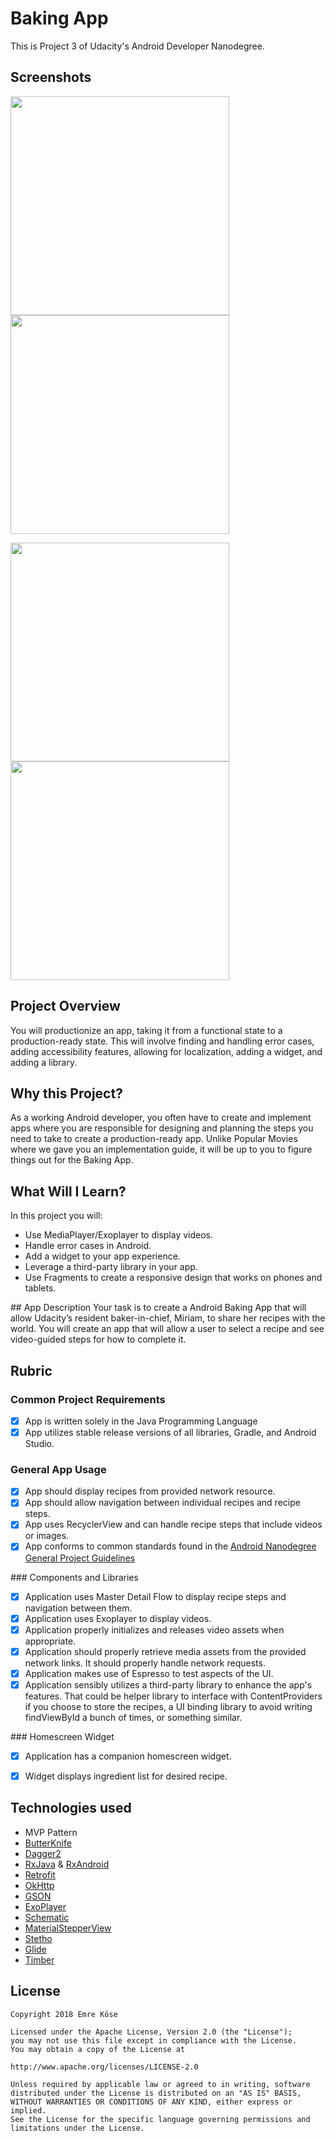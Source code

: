 # Baking App

This is Project 3 of Udacity's Android Developer Nanodegree.


## Screenshots

<img src="" width="350"> <img src="" width="350">

<img src="" width="350"> <img src="" width="350">


## Project Overview
You will productionize an app, taking it from a functional state to a production-ready state. This will involve finding and handling error cases, adding accessibility features, allowing for localization, adding a widget, and adding a library.

## Why this Project?
As a working Android developer, you often have to create and implement apps where you are responsible for designing and planning the steps you need to take to create a production-ready app. Unlike Popular Movies where we gave you an implementation guide, it will be up to you to figure things out for the Baking App.

## What Will I Learn?
In this project you will:

* Use MediaPlayer/Exoplayer to display videos.
* Handle error cases in Android.
* Add a widget to your app experience.
* Leverage a third-party library in your app.
* Use Fragments to create a responsive design that works on phones and tablets.

## App Description
Your task is to create a Android Baking App that will allow Udacity’s resident baker-in-chief, Miriam, to share her recipes with the world. You will create an app that will allow a user to select a recipe and see video-guided steps for how to complete it.



## Rubric

### Common Project Requirements

- [x] App is written solely in the Java Programming Language 
- [x] App utilizes stable release versions of all libraries, Gradle, and Android Studio.

### General App Usage

- [x] App should display recipes from provided network resource.
- [x] App should allow navigation between individual recipes and recipe steps.
- [x] App uses RecyclerView and can handle recipe steps that include videos or images.
- [x] App conforms to common standards found in the [Android Nanodegree General Project Guidelines](http://udacity.github.io/android-nanodegree-guidelines/core.html)

### Components and Libraries

- [x] Application uses Master Detail Flow to display recipe steps and navigation between them.
- [x] Application uses Exoplayer to display videos.
- [x] Application properly initializes and releases video assets when appropriate.
- [x] Application should properly retrieve media assets from the provided network links. It should properly handle network requests.
- [x] Application makes use of Espresso to test aspects of the UI.
- [x] Application sensibly utilizes a third-party library to enhance the app's features. That could be helper library to interface with ContentProviders if you choose to store the recipes, a UI binding library to avoid writing findViewById a bunch of times, or something similar.

### Homescreen Widget

- [x] Application has a companion homescreen widget.
- [x] Widget displays ingredient list for desired recipe.


## Technologies used

* MVP Pattern
* [ButterKnife](https://github.com/JakeWharton/butterknife) 
* [Dagger2](https://github.com/google/dagger) 
* [RxJava](https://github.com/ReactiveX/RxJava) & [RxAndroid](https://github.com/ReactiveX/RxAndroid) 
* [Retrofit](https://github.com/square/retrofit) 
* [OkHttp](https://github.com/square/okhttp) 
* [GSON](https://github.com/google/gson)
* [ExoPlayer](https://github.com/google/ExoPlayer)
* [Schematic](https://github.com/SimonVT/schematic) 
* [MaterialStepperView](https://github.com/fython/MaterialStepperView)
* [Stetho](https://github.com/facebook/stetho) 
* [Glide](https://github.com/bumptech/glide) 
* [Timber](https://github.com/JakeWharton/timber) 


## License
    Copyright 2018 Emre Köse

    Licensed under the Apache License, Version 2.0 (the "License");
    you may not use this file except in compliance with the License.
    You may obtain a copy of the License at

    http://www.apache.org/licenses/LICENSE-2.0

    Unless required by applicable law or agreed to in writing, software
    distributed under the License is distributed on an "AS IS" BASIS,
    WITHOUT WARRANTIES OR CONDITIONS OF ANY KIND, either express or implied.
    See the License for the specific language governing permissions and
    limitations under the License.